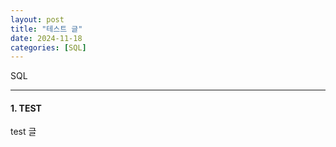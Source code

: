 ```yaml
---
layout: post
title: "테스트 글"
date: 2024-11-18
categories: [SQL] 
---
```


SQL

---

#### 1. TEST
test 글